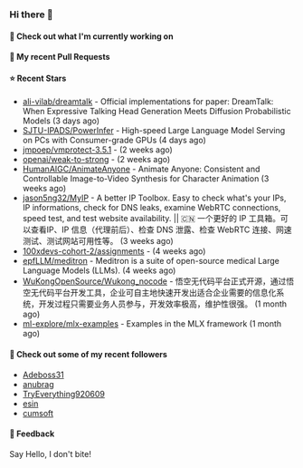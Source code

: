 ### Hi there 👋

#### 👷 Check out what I'm currently working on

#### 🔨 My recent Pull Requests


#### ⭐ Recent Stars

- [ali-vilab/dreamtalk](https://github.com/ali-vilab/dreamtalk) - Official implementations for paper: DreamTalk: When Expressive Talking Head Generation Meets Diffusion Probabilistic Models (3 days ago)
- [SJTU-IPADS/PowerInfer](https://github.com/SJTU-IPADS/PowerInfer) - High-speed Large Language Model Serving on PCs with Consumer-grade GPUs (4 days ago)
- [jmpoep/vmprotect-3.5.1](https://github.com/jmpoep/vmprotect-3.5.1) -  (2 weeks ago)
- [openai/weak-to-strong](https://github.com/openai/weak-to-strong) -  (2 weeks ago)
- [HumanAIGC/AnimateAnyone](https://github.com/HumanAIGC/AnimateAnyone) - Animate Anyone: Consistent and Controllable Image-to-Video Synthesis for Character Animation (3 weeks ago)
- [jason5ng32/MyIP](https://github.com/jason5ng32/MyIP) - A better IP Toolbox. Easy to check what&#39;s your IPs, IP informations, check for DNS leaks, examine WebRTC connections, speed test, and test website availability.  || 🇨🇳 一个更好的 IP 工具箱。可以查看IP、IP 信息（代理前后）、检查 DNS 泄露、检查 WebRTC 连接、网速测试、测试网站可用性等。 (3 weeks ago)
- [100xdevs-cohort-2/assignments](https://github.com/100xdevs-cohort-2/assignments) -  (4 weeks ago)
- [epfLLM/meditron](https://github.com/epfLLM/meditron) - Meditron is a suite of open-source medical Large Language Models (LLMs). (4 weeks ago)
- [WuKongOpenSource/Wukong_nocode](https://github.com/WuKongOpenSource/Wukong_nocode) - 悟空无代码平台正式开源，通过悟空无代码平台开发工具，企业可自主地快速开发出适合企业需要的信息化系统，开发过程只需要业务人员参与，开发效率极高，维护性很强。 (1 month ago)
- [ml-explore/mlx-examples](https://github.com/ml-explore/mlx-examples) - Examples in the MLX framework (1 month ago)

#### 👯 Check out some of my recent followers

- [Adeboss31](https://github.com/Adeboss31)
- [anubrag](https://github.com/anubrag)
- [TryEverything920609](https://github.com/TryEverything920609)
- [esin](https://github.com/esin)
- [cumsoft](https://github.com/cumsoft)

#### 💬 Feedback

Say Hello, I don't bite!